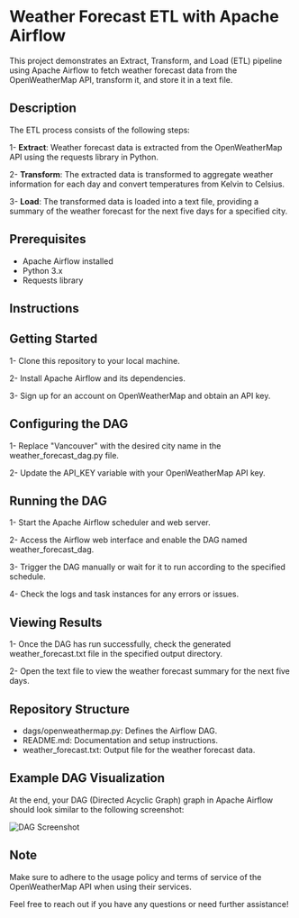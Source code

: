 # Weather Forecast ETL with Apache Airflow

This project demonstrates an Extract, Transform, and Load (ETL) pipeline using Apache Airflow to fetch weather forecast data from the OpenWeatherMap API, transform it, and store it in a text file.

## Description
The ETL process consists of the following steps:

1- **Extract**: Weather forecast data is extracted from the OpenWeatherMap API using the requests library in Python.

2- **Transform**: The extracted data is transformed to aggregate weather information for each day and convert temperatures from Kelvin to Celsius.

3- **Load**: The transformed data is loaded into a text file, providing a summary of the weather forecast for the next five days for a specified city.


## Prerequisites
- Apache Airflow installed
- Python 3.x
- Requests library
  
## Instructions
## Getting Started

1- Clone this repository to your local machine.

2- Install Apache Airflow and its dependencies.

3- Sign up for an account on OpenWeatherMap and obtain an API key.

## Configuring the DAG
1- Replace "Vancouver" with the desired city name in the weather_forecast_dag.py file.

2- Update the API_KEY variable with your OpenWeatherMap API key.
## Running the DAG
1- Start the Apache Airflow scheduler and web server.

2- Access the Airflow web interface and enable the DAG named weather_forecast_dag.

3- Trigger the DAG manually or wait for it to run according to the specified schedule.

4- Check the logs and task instances for any errors or issues.

## Viewing Results
1- Once the DAG has run successfully, check the generated weather_forecast.txt file in the specified output directory.

2- Open the text file to view the weather forecast summary for the next five days.

## Repository Structure
- dags/openweathermap.py: Defines the Airflow DAG.
- README.md: Documentation and setup instructions.
- weather_forecast.txt: Output file for the weather forecast data.

## Example DAG Visualization
At the end, your DAG (Directed Acyclic Graph) graph in Apache Airflow should look similar to the following screenshot:

![DAG Screenshot](https://i.imgur.com/C3CCoDB.jpeg)


## Note
Make sure to adhere to the usage policy and terms of service of the OpenWeatherMap API when using their services.

Feel free to reach out if you have any questions or need further assistance!



